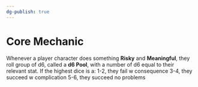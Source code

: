 ```yaml
---
dg-publish: true
---
```

# Core Mechanic

Whenever a player character does something **Risky** and **Meaningful**, they roll group of d6, called a **d6 Pool**, with a number of d6 equal to their relevant stat.
If the highest dice is a:
	1-2, they fail w consequence
	3-4, they succeed w complication
	5-6, they succeed no problems
